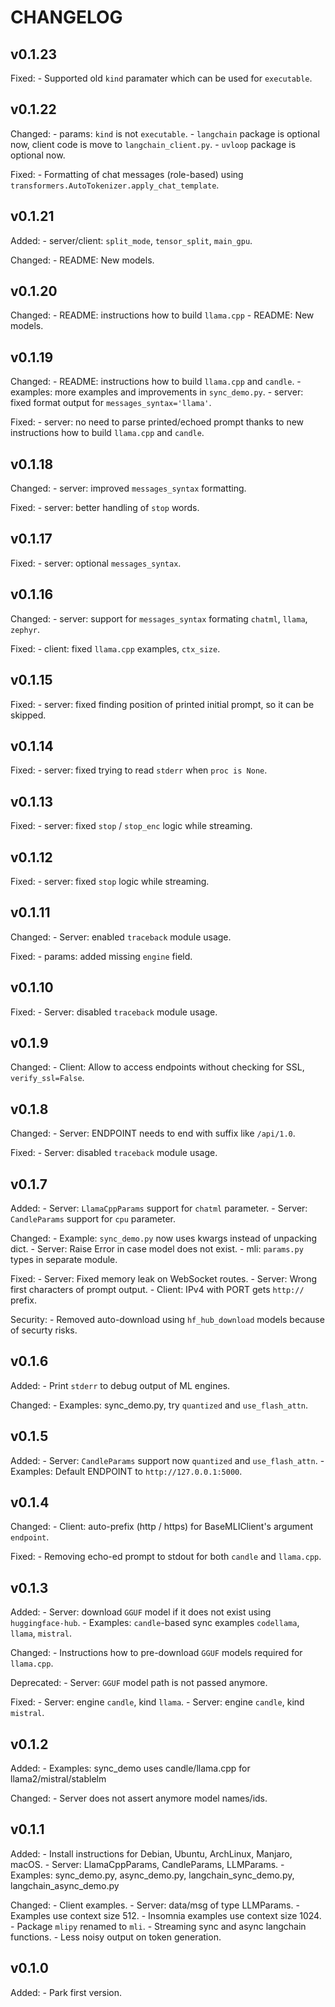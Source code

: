 # CHANGELOG

## v0.1.23

Fixed:
    - Supported old `kind` paramater which can be used for `executable`.

## v0.1.22

Changed:
    - params: `kind` is not `executable`.
    - `langchain` package is optional now, client code is move to `langchain_client.py`.
    - `uvloop` package is optional now.

Fixed:
    - Formatting of chat messages (role-based) using `transformers.AutoTokenizer.apply_chat_template`.

## v0.1.21

Added:
    - server/client: `split_mode`, `tensor_split`, `main_gpu`.

Changed:
    - README: New models.

## v0.1.20

Changed:
    - README: instructions how to build `llama.cpp`
    - README: New models.

## v0.1.19

Changed:
    - README: instructions how to build `llama.cpp` and `candle`.
    - examples: more examples and improvements in `sync_demo.py`.
    - server: fixed format output for `messages_syntax='llama'`.

Fixed:
    - server: no need to parse printed/echoed prompt thanks to new instructions how to build `llama.cpp` and `candle`.

## v0.1.18

Changed:
    - server: improved `messages_syntax` formatting.

Fixed:
    - server: better handling of `stop` words.

## v0.1.17

Fixed:
    - server: optional `messages_syntax`.

## v0.1.16

Changed:
    - server: support for `messages_syntax` formating `chatml`, `llama`, `zephyr`.

Fixed:
    - client: fixed `llama.cpp` examples, `ctx_size`.

## v0.1.15

Fixed:
    - server: fixed finding position of printed initial prompt, so it can be skipped.

## v0.1.14

Fixed:
    - server: fixed trying to read `stderr` when `proc is None`.

## v0.1.13

Fixed:
    - server: fixed `stop` / `stop_enc` logic while streaming.

## v0.1.12

Fixed:
    - server: fixed `stop` logic while streaming.

## v0.1.11

Changed:
    - Server: enabled `traceback` module usage.

Fixed:
    - params: added missing `engine` field.

## v0.1.10

Fixed:
    - Server: disabled `traceback` module usage.

## v0.1.9

Changed:
    - Client: Allow to access endpoints without checking for SSL, `verify_ssl=False`.

## v0.1.8

Changed:
    - Server: ENDPOINT needs to end with suffix like `/api/1.0`.

Fixed:
    - Server: disabled `traceback` module usage.

## v0.1.7

Added:
    - Server: `LlamaCppParams` support for `chatml` parameter.
    - Server: `CandleParams` support for `cpu` parameter.

Changed:
    - Example: `sync_demo.py` now uses kwargs instead of unpacking dict.
    - Server: Raise Error in case model does not exist.
    - mli: `params.py` types in separate module.

Fixed:
    - Server: Fixed memory leak on WebSocket routes.
    - Server: Wrong first characters of prompt output.
    - Client: IPv4 with PORT gets `http://` prefix.

Security:
    - Removed auto-download using `hf_hub_download` models because of securty risks.

## v0.1.6

Added:
    - Print `stderr` to debug output of ML engines.

Changed:
    - Examples: sync_demo.py, try `quantized` and `use_flash_attn`.

## v0.1.5

Added:
    - Server: `CandleParams` support now `quantized` and `use_flash_attn`.
    - Examples: Default ENDPOINT to `http://127.0.0.1:5000`.

## v0.1.4

Changed:
    - Client: auto-prefix (http / https) for BaseMLIClient's argument `endpoint`.

Fixed:
    - Removing echo-ed prompt to stdout for both `candle` and `llama.cpp`.

## v0.1.3

Added:
    - Server: download `GGUF` model if it does not exist using `huggingface-hub`.
    - Examples: `candle`-based sync examples `codellama`, `llama`, `mistral`.

Changed:
    - Instructions how to pre-download `GGUF` models required for `llama.cpp`.

Deprecated:
    - Server: `GGUF` model path is not passed anymore.

Fixed:
    - Server: engine `candle`, kind `llama`.
    - Server: engine `candle`, kind `mistral`.

## v0.1.2

Added:
    - Examples: sync_demo uses candle/llama.cpp for llama2/mistral/stablelm

Changed:
    - Server does not assert anymore model names/ids.

## v0.1.1

Added:
    - Install instructions for Debian, Ubuntu, ArchLinux, Manjaro, macOS.
    - Server: LlamaCppParams, CandleParams, LLMParams.
    - Examples: sync_demo.py, async_demo.py, langchain_sync_demo.py, langchain_async_demo.py

Changed:
    - Client examples.
    - Server: data/msg of type LLMParams.
    - Examples use context size 512.
    - Insomnia examples use context size 1024.
    - Package `mlipy` renamed to `mli`.
    - Streaming sync and async langchain functions.
    - Less noisy output on token generation.

## v0.1.0

Added:
    - Park first version.